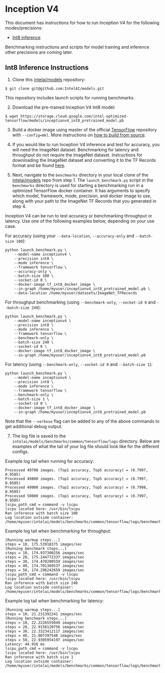 # Inception V4

This document has instructions for how to run Inception V4 for the
following modes/precisions:
* [Int8 inference](#int8-inference-instructions)

Benchmarking instructions and scripts for model training and inference
other precisions are coming later.

## Int8 Inference Instructions

1. Clone this [intelai/models](https://github.com/IntelAI/models)
repository:

```
$ git clone git@github.com:IntelAI/models.git
```

This repository includes launch scripts for running benchmarks.

2. Download the pre-trained Inception V4 Int8 model:

```
$ wget https://storage.cloud.google.com/intel-optimized-tensorflow/models/inceptionv4_int8_pretrained_model.pb
```

3. Build a docker image using master of the official
[TensorFlow](https://github.com/tensorflow/tensorflow) repository with
`--config=mkl`. More instructions on
[how to build from source](https://software.intel.com/en-us/articles/intel-optimization-for-tensorflow-installation-guide#inpage-nav-5).

4. If you would like to run Inception V4 inference and test for
accuracy, you will need the ImageNet dataset. Benchmarking for latency
and throughput do not require the ImageNet dataset.  Instructions for
downloading the ImageNet dataset and converting it to the TF Records
format and be found
[here](https://github.com/tensorflow/models/tree/master/research/slim#an-automated-script-for-processing-imagenet-data).

5. Next, navigate to the `benchmarks` directory in your local clone of
the [intelai/models](https://github.com/IntelAI/models) repo from step 1.
The `launch_benchmark.py` script in the `benchmarks` directory is
used for starting a benchmarking run in a optimized TensorFlow docker
container. It has arguments to specify which model, framework, mode,
precision, and docker image to use, along with your path to the ImageNet
TF Records that you generated in step 4.

Inception V4 can be run to test accuracy or benchmarking throughput or
latency. Use one of the following examples below, depending on your use
case.

For accuracy (using your `--data-location`, `--accuracy-only` and
`--batch-size 100`):

```
python launch_benchmark.py \
    --model-name inceptionv4 \
    --precision int8 \
    --mode inference \
    --framework tensorflow \
    --accuracy-only \
    --batch-size 100 \
    --socket-id 0 \
    --docker-image tf_int8_docker_image \
    --in-graph /home/myuser/inceptionv4_int8_pretrained_model.pb \
    --data-location /home/myuser/datasets/ImageNet_TFRecords
```

For throughput benchmarking (using `--benchmark-only`, `--socket-id 0` and `--batch-size 240`):

```
python launch_benchmark.py \
    --model-name inceptionv4 \
    --precision int8 \
    --mode inference \
    --framework tensorflow \
    --benchmark-only \
    --batch-size 240 \
    --socket-id 0 \
    --docker-image tf_int8_docker_image \
    --in-graph /home/myuser/inceptionv4_int8_pretrained_model.pb
```

For latency (using `--benchmark-only`, `--socket-id 0` and `--batch-size 1`):

```
python launch_benchmark.py \
    --model-name inceptionv4 \
    --precision int8 \
    --mode inference \
    --framework tensorflow \
    --benchmark-only \
    --batch-size 1 \
    --socket-id 0 \
    --docker-image tf_int8_docker_image \
    --in-graph /home/myuser/inceptionv4_int8_pretrained_model.pb
```

Note that the `--verbose` flag can be added to any of the above commands
to get additional debug output.

7. The log file is saved to the
`intelai/models/benchmarks/common/tensorflow/logs` directory. Below are
examples of what the tail of your log file should look like for the
different configs.

Example log tail when running for accuracy:

```
Processed 49700 images. (Top1 accuracy, Top5 accuracy) = (0.7997, 0.9505)
Processed 49800 images. (Top1 accuracy, Top5 accuracy) = (0.7997, 0.9505)
Processed 49900 images. (Top1 accuracy, Top5 accuracy) = (0.7998, 0.9505)
Processed 50000 images. (Top1 accuracy, Top5 accuracy) = (0.7997, 0.9505)
lscpu_path_cmd = command -v lscpu
lscpu located here: /usr/bin/lscpu
Ran inference with batch size 100
Log location outside container: /home/myuser/intelai/models/benchmarks/common/tensorflow/logs/benchmark_inceptionv4_inference_int8_20190104_191509.log
```

Example log tail when benchmarking for throughput:
```
[Running warmup steps...]
steps = 10, 175.53918375 images/sec
[Running benchmark steps...]
steps = 10, 174.937300256 images/sec
steps = 20, 175.244772337 images/sec
steps = 30, 174.478200559 images/sec
steps = 40, 174.701369537 images/sec
steps = 50, 174.296242659 images/sec
lscpu_path_cmd = command -v lscpu
lscpu located here: /usr/bin/lscpu
Ran inference with batch size 240
Log location outside container: /home/myuser/intelai/models/benchmarks/common/tensorflow/logs/benchmark_inceptionv4_inference_int8_20190104_012411.log
```

Example log tail when benchmarking for latency:
```
[Running warmup steps...]
steps = 10, 21.231392241 images/sec
[Running benchmark steps...]
steps = 10, 22.2226555049 images/sec
steps = 20, 22.9158120756 images/sec
steps = 30, 22.3323412117 images/sec
steps = 40, 21.807397548 images/sec
steps = 50, 22.9305954197 images/sec
Latency: 44.916 ms
lscpu_path_cmd = command -v lscpu
lscpu located here: /usr/bin/lscpu
Ran inference with batch size 1
Log location outside container: /home/myuser/intelai/models/benchmarks/common/tensorflow/logs/benchmark_inceptionv4_inference_int8_20190104_012204.log
```